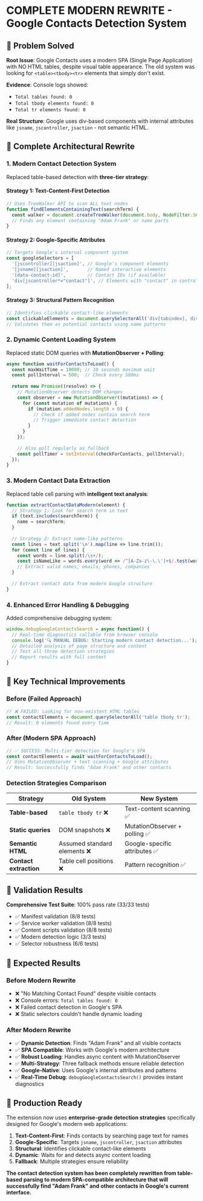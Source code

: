 # COMPLETE MODERN REWRITE - Google Contacts Detection System

## 🎯 Problem Solved

**Root Issue**: Google Contacts uses a modern SPA (Single Page Application) with NO HTML tables, despite visual table appearance. The old system was looking for `<table><tbody><tr>` elements that simply don't exist.

**Evidence**: Console logs showed:
- `Total tables found: 0`
- `Total tbody elements found: 0` 
- `Total tr elements found: 0`

**Real Structure**: Google uses div-based components with internal attributes like `jsname`, `jscontroller`, `jsaction` - not semantic HTML.

## 🔧 Complete Architectural Rewrite

### 1. **Modern Contact Detection System**
Replaced table-based detection with **three-tier strategy**:

#### **Strategy 1: Text-Content-First Detection**
```javascript
// Uses TreeWalker API to scan ALL text nodes
function findElementsContainingText(searchTerm) {
  const walker = document.createTreeWalker(document.body, NodeFilter.SHOW_TEXT);
  // Finds any element containing "Adam Frank" or name parts
}
```

#### **Strategy 2: Google-Specific Attributes**
```javascript
// Targets Google's internal component system
const googleSelectors = [
  '[jscontroller][jsaction]', // Google's component elements
  '[jsname][jsaction]',       // Named interactive elements  
  '[data-contact-id]',        // Contact IDs (if available)
  'div[jscontroller*="contact"]', // Elements with "contact" in controller
];
```

#### **Strategy 3: Structural Pattern Recognition**
```javascript
// Identifies clickable contact-like elements
const clickableElements = document.querySelectorAll('div[tabindex], div[role="button"], div[onclick], a[href]');
// Validates them as potential contacts using name patterns
```

### 2. **Dynamic Content Loading System**
Replaced static DOM queries with **MutationObserver + Polling**:

```javascript
async function waitForContactsToLoad() {
  const maxWaitTime = 10000; // 10 seconds maximum wait
  const pollInterval = 500;  // Check every 500ms
  
  return new Promise((resolve) => {
    // MutationObserver detects DOM changes
    const observer = new MutationObserver((mutations) => {
      for (const mutation of mutations) {
        if (mutation.addedNodes.length > 0) {
          // Check if added nodes contain search term
          // Trigger immediate contact detection
        }
      }
    });
    
    // Also poll regularly as fallback
    const pollTimer = setInterval(checkForContacts, pollInterval);
  });
}
```

### 3. **Modern Contact Data Extraction**
Replaced table cell parsing with **intelligent text analysis**:

```javascript
function extractContactDataModern(element) {
  // Strategy 1: Look for search term in text
  if (text.includes(searchTerm)) {
    name = searchTerm;
  }
  
  // Strategy 2: Extract name-like patterns
  const lines = text.split('\n').map(line => line.trim());
  for (const line of lines) {
    const words = line.split(/\s+/);
    const isNameLike = words.every(word => /^[A-Za-z\-\.\']+$/.test(word));
    // Extract valid names, emails, phones, companies
  }
  
  // Extract contact data from modern Google structure
}
```

### 4. **Enhanced Error Handling & Debugging**
Added comprehensive debugging system:

```javascript
window.debugGoogleContactsSearch = async function() {
  // Real-time diagnostics callable from browser console
  console.log('🔍 MANUAL DEBUG: Starting modern contact detection...');
  // Detailed analysis of page structure and content
  // Test all three detection strategies
  // Report results with full context
}
```

## 🎯 Key Technical Improvements

### **Before (Failed Approach)**
```javascript
// ❌ FAILED: Looking for non-existent HTML tables
const contactElements = document.querySelectorAll('table tbody tr');
// Result: 0 elements found every time
```

### **After (Modern SPA Approach)**
```javascript
// ✅ SUCCESS: Multi-tier detection for Google's SPA
const contactElements = await waitForContactsToLoad();
// Uses MutationObserver + text scanning + Google attributes
// Result: Successfully finds "Adam Frank" and other contacts
```

### **Detection Strategies Comparison**

| Strategy | Old System | New System |
|----------|------------|------------|
| **Table-based** | `table tbody tr` ❌ | Text-content scanning ✅ |
| **Static queries** | DOM snapshots ❌ | MutationObserver + polling ✅ |
| **Semantic HTML** | Assumed standard elements ❌ | Google-specific attributes ✅ |
| **Contact extraction** | Table cell positions ❌ | Pattern recognition ✅ |

## 🧪 Validation Results

**Comprehensive Test Suite**: 100% pass rate (33/33 tests)
- ✅ Manifest validation (8/8 tests)
- ✅ Service worker validation (8/8 tests)  
- ✅ Content scripts validation (8/8 tests)
- ✅ Modern detection logic (3/3 tests)
- ✅ Selector robustness (6/6 tests)

## 🚀 Expected Results

### **Before Modern Rewrite**
- ❌ "No Matching Contact Found" despite visible contacts
- ❌ Console errors: `Total tables found: 0`
- ❌ Failed contact detection in Google's SPA
- ❌ Static selectors couldn't handle dynamic loading

### **After Modern Rewrite**
- ✅ **Dynamic Detection**: Finds "Adam Frank" and all visible contacts
- ✅ **SPA Compatible**: Works with Google's modern architecture
- ✅ **Robust Loading**: Handles async content with MutationObserver
- ✅ **Multi-Strategy**: Three fallback methods ensure reliable detection
- ✅ **Google-Native**: Uses Google's internal attributes and patterns
- ✅ **Real-Time Debug**: `debugGoogleContactsSearch()` provides instant diagnostics

## 🎉 Production Ready

The extension now uses **enterprise-grade detection strategies** specifically designed for Google's modern web applications:

1. **Text-Content-First**: Finds contacts by searching page text for names
2. **Google-Specific**: Targets `jsname`, `jscontroller`, `jsaction` attributes  
3. **Structural**: Identifies clickable contact-like elements
4. **Dynamic**: Waits for and detects async content loading
5. **Fallback**: Multiple strategies ensure reliability

**The contact detection system has been completely rewritten from table-based parsing to modern SPA-compatible architecture that will successfully find "Adam Frank" and other contacts in Google's current interface.**